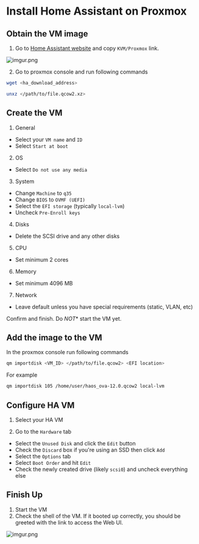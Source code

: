 # Install Home Assistant on Proxmox

## Obtain the VM image

1. Go to [Home Assistant website]( https://www.home-assistant.io/installation/alternative) and copy `KVM/Proxmox` link.

![imgur.png](https://i.imgur.com/t9shvXA.png)

2. Go to proxmox console and run following commands

```sh
wget <ha_download_address>

unxz </path/to/file.qcow2.xz>
```

## Create the VM

1. General

- Select your `VM name` and `ID`
- Select `Start at boot`

2. OS

- Select `Do not use any media`

3. System

- Change `Machine` to `q35`
- Change `BIOS` to `OVMF (UEFI)`
- Select the `EFI storage` (typically `local-lvm`)
- Uncheck `Pre-Enroll keys`

4. Disks

- Delete the SCSI drive and any other disks

5. CPU

- Set minimum 2 cores

6. Memory

- Set minimum 4096 MB

7. Network

- Leave default unless you have special requirements (static, VLAN, etc)

Confirm and finish. Do *NOT** start the VM yet.

## Add the image to the VM

In the proxmox console run following commands

```sh
qm importdisk <VM_ID> </path/to/file.qcow2> <EFI location>
```

For example

```sh
qm importdisk 105 /home/user/haos_ova-12.0.qcow2 local-lvm
```

## Configure HA VM

1. Select your HA VM

2. Go to the `Hardware` tab

- Select the `Unused Disk` and click the `Edit` button
- Check the `Discard` box if you're using an SSD then click `Add`
- Select the `Options` tab
- Select `Boot Order` and hit `Edit`
- Check the newly created drive (likely `scsi0`) and uncheck everything else

## Finish Up

1. Start the VM
2. Check the shell of the VM. If it booted up correctly, you should be greeted with the link to access the Web UI.

![imgur.png](https://i.imgur.com/IPirqcA.png)


